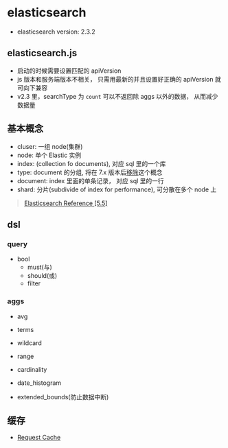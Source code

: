 # elasticsearch

* elasticsearch version: 2.3.2

## elasticsearch.js

* 启动的时候需要设置匹配的 apiVersion
* js 版本和服务端版本不相关， 只需用最新的并且设置好正确的 apiVersion 就可向下兼容
* v2.3 里，searchType 为 `count` 可以不返回除 aggs 以外的数据， 从而减少数据量

## 基本概念

* cluser: 一组 node(集群)
* node: 单个 Elastic 实例
* index: (collection fo documents), 对应 sql 里的一个库
* type: document 的分组, 将在 7.x 版本后[移除](https://www.elastic.co/blog/index-type-parent-child-join-now-future-in-elasticsearch)这个概念
* document: index 里面的单条记录， 对应 sql 里的一行
* shard: 分片(subdivide of index for performance), 可分散在多个 node 上

> [Elasticsearch Reference [5.5]](https://www.elastic.co/guide/en/elasticsearch/reference/5.5/_basic_concepts.html#getting-started-shards-and-replicas)

## dsl

### query

* bool
  * must(与)
  * should(或)
  * filter

### aggs

* avg
* terms
* wildcard
* range
* cardinality
* date_histogram

* extended_bounds(防止数据中断)

## 缓存

* [Request Cache](https://www.elastic.co/guide/en/elasticsearch/reference/2.3/shard-request-cache.html)
